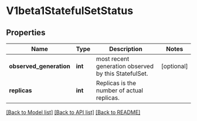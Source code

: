 # V1beta1StatefulSetStatus

## Properties
Name | Type | Description | Notes
------------ | ------------- | ------------- | -------------
**observed_generation** | **int** | most recent generation observed by this StatefulSet. | [optional] 
**replicas** | **int** | Replicas is the number of actual replicas. | 

[[Back to Model list]](../README.md#documentation-for-models) [[Back to API list]](../README.md#documentation-for-api-endpoints) [[Back to README]](../README.md)


